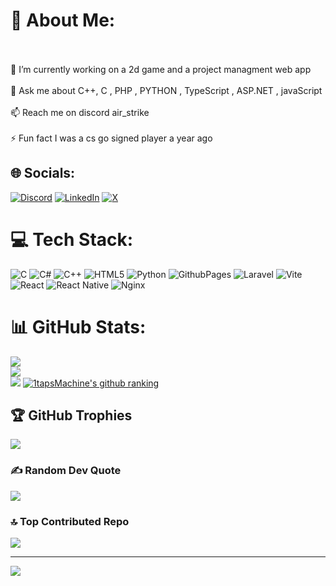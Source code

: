

# 💫 About Me:
<br><br>    🔭 I’m currently working on a 2d game and a project managment web app<br><br>    💬 Ask me about C++, C , PHP , PYTHON , TypeScript , ASP.NET , javaScript<br><br>    📫 Reach me on discord air_strike<br><br>    ⚡ Fun fact I was a cs go signed player a year ago<br>


## 🌐 Socials:
[![Discord](https://img.shields.io/badge/Discord-%237289DA.svg?logo=discord&logoColor=white)](https://discord.gg/718529151681691699) [![LinkedIn](https://img.shields.io/badge/LinkedIn-%230077B5.svg?logo=linkedin&logoColor=white)](https://linkedin.com/in/aziz-sami-53ab46278) [![X](https://img.shields.io/badge/X-black.svg?logo=X&logoColor=white)](https://x.com/@10kFbi) 

# 💻 Tech Stack:
![C](https://img.shields.io/badge/c-%2300599C.svg?style=for-the-badge&logo=c&logoColor=white) ![C#](https://img.shields.io/badge/c%23-%23239120.svg?style=for-the-badge&logo=csharp&logoColor=white) ![C++](https://img.shields.io/badge/c++-%2300599C.svg?style=for-the-badge&logo=c%2B%2B&logoColor=white) ![HTML5](https://img.shields.io/badge/html5-%23E34F26.svg?style=for-the-badge&logo=html5&logoColor=white) ![Python](https://img.shields.io/badge/python-3670A0?style=for-the-badge&logo=python&logoColor=ffdd54) ![GithubPages](https://img.shields.io/badge/github%20pages-121013?style=for-the-badge&logo=github&logoColor=white) ![Laravel](https://img.shields.io/badge/laravel-%23FF2D20.svg?style=for-the-badge&logo=laravel&logoColor=white) ![Vite](https://img.shields.io/badge/vite-%23646CFF.svg?style=for-the-badge&logo=vite&logoColor=white) ![React](https://img.shields.io/badge/react-%2320232a.svg?style=for-the-badge&logo=react&logoColor=%2361DAFB) ![React Native](https://img.shields.io/badge/react_native-%2320232a.svg?style=for-the-badge&logo=react&logoColor=%2361DAFB) ![Nginx](https://img.shields.io/badge/nginx-%23009639.svg?style=for-the-badge&logo=nginx&logoColor=white)
# 📊 GitHub Stats:
![](https://github-readme-stats.vercel.app/api?username=1tapsMachine&theme=dark&hide_border=false&include_all_commits=false&count_private=true)<br/>
![](https://github-readme-streak-stats.herokuapp.com/?user=1tapsMachine&theme=dark&hide_border=false)<br/>
![](https://github-readme-stats.vercel.app/api/top-langs/?username=1tapsMachine&theme=dark&hide_border=false&include_all_commits=false&count_private=true&layout=compact)
[![1tapsMachine's github ranking](https://github-readme-ranking.vercel.app/api/rank?username=1tapsMachine&country_code=france)](https://github.com/1tapsMachine/github-readme-ranking)

## 🏆 GitHub Trophies
![](https://github-profile-trophy.vercel.app/?username=1tapsMachine&theme=monokai&no-frame=false&no-bg=false&margin-w=4)

### ✍️ Random Dev Quote
![](https://quotes-github-readme.vercel.app/api?type=vetical&theme=radical)

### 🔝 Top Contributed Repo
![](https://github-contributor-stats.vercel.app/api?username=1tapsMachine&limit=5&theme=dark&combine_all_yearly_contributions=true)

---
[![](https://visitcount.itsvg.in/api?id=1tapsMachine&icon=0&color=0)](https://visitcount.itsvg.in)

<!-- Proudly created with GPRM ( https://gprm.itsvg.in ) -->
